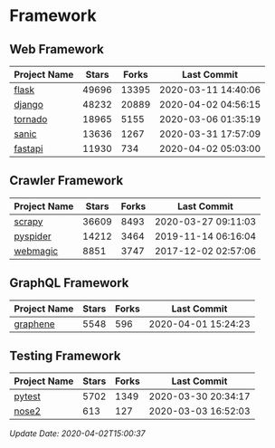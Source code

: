 # Framework

## Web Framework

| Project Name | Stars | Forks | Last Commit |
| ------------ | ----- | ----- | ----------- |
| [flask](https://github.com/pallets/flask) | 49696 | 13395 | 2020-03-11 14:40:06 |
| [django](https://github.com/django/django) | 48232 | 20889 | 2020-04-02 04:56:15 |
| [tornado](https://github.com/tornadoweb/tornado) | 18965 | 5155 | 2020-03-06 01:35:19 |
| [sanic](https://github.com/huge-success/sanic) | 13636 | 1267 | 2020-03-31 17:57:09 |
| [fastapi](https://github.com/tiangolo/fastapi) | 11930 | 734 | 2020-04-02 05:03:00 |

## Crawler Framework

| Project Name | Stars | Forks | Last Commit |
| ------------ | ----- | ----- | ----------- |
| [scrapy](https://github.com/scrapy/scrapy) | 36609 | 8493 | 2020-03-27 09:11:03 |
| [pyspider](https://github.com/binux/pyspider) | 14212 | 3464 | 2019-11-14 06:16:04 |
| [webmagic](https://github.com/code4craft/webmagic) | 8851 | 3747 | 2017-12-02 02:57:06 |

## GraphQL Framework

| Project Name | Stars | Forks | Last Commit |
| ------------ | ----- | ----- | ----------- |
| [graphene](https://github.com/graphql-python/graphene) | 5548 | 596 | 2020-04-01 15:24:23 |

## Testing Framework

| Project Name | Stars | Forks | Last Commit |
| ------------ | ----- | ----- | ----------- |
| [pytest](https://github.com/pytest-dev/pytest) | 5702 | 1349 | 2020-03-30 20:34:17 |
| [nose2](https://github.com/nose-devs/nose2) | 613 | 127 | 2020-03-03 16:52:03 |

*Update Date: 2020-04-02T15:00:37*